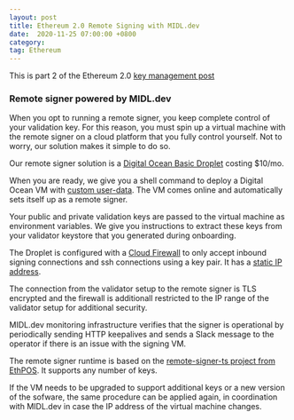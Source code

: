 ```yaml
---
layout: post
title: Ethereum 2.0 Remote Signing with MIDL.dev
date:  2020-11-25 07:00:00 +0800
category: 
tag: Ethereum
---
```


This is part 2 of the Ethereum 2.0 [key management post](https://midl.dev/2020/11/16/eth-2-key-management/)

### Remote signer powered by MIDL.dev

When you opt to running a remote signer, you keep complete control of your validation key. For this reason, you must spin up a virtual machine with the remote signer on a cloud platform that you fully control yourself. Not to worry, our solution makes it simple to do so.

Our remote signer solution is a [Digital Ocean Basic Droplet](https://www.digitalocean.com/pricing/) costing $10/mo.

When you are ready, we give you a shell command to deploy a Digital Ocean VM with [custom user-data](https://www.digitalocean.com/blog/automating-application-deployments-with-user-data/). The VM comes online and automatically sets itself up as a remote signer.

Your public and private validation keys are passed to the virtual machine as environment variables. We give you instructions to extract these keys from your validator keystore that you generated during onboarding.

The Droplet is configured with a [Cloud Firewall](https://www.digitalocean.com/docs/networking/firewalls/how-to/manage-droplets/) to only accept inbound signing connections and ssh connections using a key pair. It has a [static IP address](https://www.digitalocean.com/community/questions/will-my-droplet-have-a-static-ip).

The connection from the validator setup to the remote signer is TLS encrypted and the firewall is additionall restricted to the IP range of the validator setup for additional security.

MIDL.dev monitoring infrastructure verifies that the signer is operational by periodically sending HTTP keepalives and sends a Slack message to the operator if there is an issue with the signing VM.

The remote signer runtime is based on the [remote-signer-ts project from EthPOS](https://github.com/ethpos/remote-signer-ts). It supports any number of keys.

If the VM needs to be upgraded to support additional keys or a new version of the sofware, the same procedure can be applied again, in coordination with MIDL.dev in case the IP address of the virtual machine changes.
